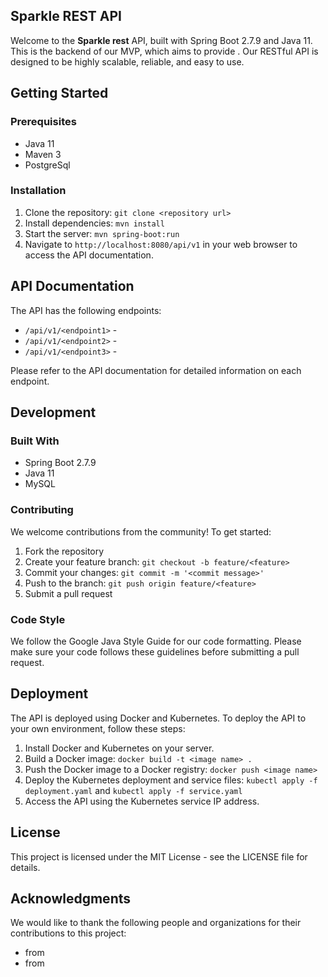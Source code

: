 ## Sparkle REST API

Welcome to the **Sparkle rest** API, built with Spring Boot 2.7.9 and Java 11. This is the backend of our MVP, which aims to provide <brief description of the project>. Our RESTful API is designed to be highly scalable, reliable, and easy to use.

## Getting Started

### Prerequisites

- Java 11 
- Maven 3 
- PostgreSql

### Installation

1. Clone the repository: `git clone <repository url>`
2. Install dependencies: `mvn install`
3. Start the server: `mvn spring-boot:run`
4. Navigate to `http://localhost:8080/api/v1` in your web browser to access the API documentation.

## API Documentation

The **<project name>** API has the following endpoints:

- `/api/v1/<endpoint1>` - <brief description of endpoint1>
- `/api/v1/<endpoint2>` - <brief description of endpoint2>
- `/api/v1/<endpoint3>` - <brief description of endpoint3>

Please refer to the API documentation for detailed information on each endpoint.

## Development

### Built With

- Spring Boot 2.7.9
- Java 11
- MySQL

### Contributing

We welcome contributions from the community! To get started:

1. Fork the repository
2. Create your feature branch: `git checkout -b feature/<feature>`
3. Commit your changes: `git commit -m '<commit message>'`
4. Push to the branch: `git push origin feature/<feature>`
5. Submit a pull request

### Code Style

We follow the Google Java Style Guide for our code formatting. Please make sure your code follows these guidelines before submitting a pull request.

## Deployment

The **<project name>** API is deployed using Docker and Kubernetes. To deploy the API to your own environment, follow these steps:

1. Install Docker and Kubernetes on your server.
2. Build a Docker image: `docker build -t <image name> .`
3. Push the Docker image to a Docker registry: `docker push <image name>`
4. Deploy the Kubernetes deployment and service files: `kubectl apply -f deployment.yaml` and `kubectl apply -f service.yaml`
5. Access the API using the Kubernetes service IP address.

## License

This project is licensed under the MIT License - see the LICENSE file for details.

## Acknowledgments

We would like to thank the following people and organizations for their contributions to this project:

- <name1> from <organization1>
- <name2> from <organization2>
